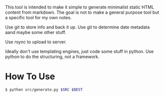 This tool is intended to make it simple to generate minimalist static HTML content from markdown. The goal is not to make a general purpose tool but a specific tool for my own notes.

Use git to store info and back it up. Use git to determine date metadata aand maybe some other stuff.

Use rsync to upload to server.

Ideally don't use templating engines, just code some stuff in python. Use python to do the structuring, not a framework.

# How To Use

```bash
$ python src/generate.py $SRC $DEST
```